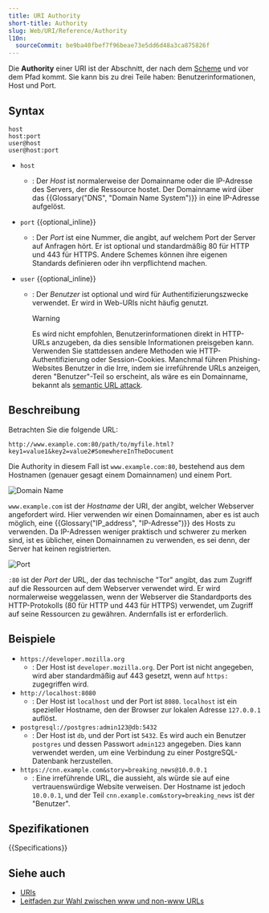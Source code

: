 ```yaml
---
title: URI Authority
short-title: Authority
slug: Web/URI/Reference/Authority
l10n:
  sourceCommit: be9ba40fbef7f96beae73e5dd6d48a3ca875826f
---
```


Die **Authority** einer URI ist der Abschnitt, der nach dem [Scheme](/de/docs/Web/URI/Reference/Schemes) und vor dem Pfad kommt. Sie kann bis zu drei Teile haben: Benutzerinformationen, Host und Port.

## Syntax

```url
host
host:port
user@host
user@host:port
```

- `host`
  - : Der _Host_ ist normalerweise der Domainname oder die IP-Adresse des Servers, der die Ressource hostet. Der Domainname wird über das {{Glossary("DNS", "Domain Name System")}} in eine IP-Adresse aufgelöst.
- `port` {{optional_inline}}
  - : Der _Port_ ist eine Nummer, die angibt, auf welchem Port der Server auf Anfragen hört. Er ist optional und standardmäßig 80 für HTTP und 443 für HTTPS. Andere Schemes können ihre eigenen Standards definieren oder ihn verpflichtend machen.
- `user` {{optional_inline}}

  - : Der _Benutzer_ ist optional und wird für Authentifizierungszwecke verwendet. Er wird in Web-URIs nicht häufig genutzt.

    > [!WARNING]
    > Es wird nicht empfohlen, Benutzerinformationen direkt in HTTP-URLs anzugeben, da dies sensible Informationen preisgeben kann. Verwenden Sie stattdessen andere Methoden wie HTTP-Authentifizierung oder Session-Cookies. Manchmal führen Phishing-Websites Benutzer in die Irre, indem sie irreführende URLs anzeigen, deren "Benutzer"-Teil so erscheint, als wäre es ein Domainname, bekannt als [semantic URL attack](https://en.wikipedia.org/wiki/Semantic_URL_attack).

## Beschreibung

Betrachten Sie die folgende URL:

```url
http://www.example.com:80/path/to/myfile.html?key1=value1&key2=value2#SomewhereInTheDocument
```

Die Authority in diesem Fall ist `www.example.com:80`, bestehend aus dem Hostnamen (genauer gesagt einem Domainnamen) und einem Port.

![Domain Name](mdn-url-domain@x2.png)

`www.example.com` ist der _Hostname_ der URI, der angibt, welcher Webserver angefordert wird. Hier verwenden wir einen Domainnamen, aber es ist auch möglich, eine {{Glossary("IP_address", "IP-Adresse")}} des Hosts zu verwenden. Da IP-Adressen weniger praktisch und schwerer zu merken sind, ist es üblicher, einen Domainnamen zu verwenden, es sei denn, der Server hat keinen registrierten.

![Port](mdn-url-port@x2.png)

`:80` ist der _Port_ der URL, der das technische "Tor" angibt, das zum Zugriff auf die Ressourcen auf dem Webserver verwendet wird. Er wird normalerweise weggelassen, wenn der Webserver die Standardports des HTTP-Protokolls (80 für HTTP und 443 für HTTPS) verwendet, um Zugriff auf seine Ressourcen zu gewähren. Andernfalls ist er erforderlich.

## Beispiele

- `https://developer.mozilla.org`
  - : Der Host ist `developer.mozilla.org`. Der Port ist nicht angegeben, wird aber standardmäßig auf 443 gesetzt, wenn auf `https:` zugegriffen wird.
- `http://localhost:8080`
  - : Der Host ist `localhost` und der Port ist `8080`. `localhost` ist ein spezieller Hostname, den der Browser zur lokalen Adresse `127.0.0.1` auflöst.
- `postgresql://postgres:admin123@db:5432`
  - : Der Host ist `db`, und der Port ist `5432`. Es wird auch ein Benutzer `postgres` und dessen Passwort `admin123` angegeben. Dies kann verwendet werden, um eine Verbindung zu einer PostgreSQL-Datenbank herzustellen.
- `https://cnn.example.com&story=breaking_news@10.0.0.1`
  - : Eine irreführende URL, die aussieht, als würde sie auf eine vertrauenswürdige Website verweisen. Der Hostname ist jedoch `10.0.0.1`, und der Teil `cnn.example.com&story=breaking_news` ist der "Benutzer".

## Spezifikationen

{{Specifications}}

## Siehe auch

- [URIs](/de/docs/Web/URI)
- [Leitfaden zur Wahl zwischen www und non-www URLs](/de/docs/Web/URI/Guides/Choosing_between_www_and_non-www_URLs)

